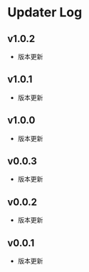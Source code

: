# Updater Log

## v1.0.2
- 版本更新
## v1.0.1
- 版本更新
## v1.0.0
- 版本更新
## v0.0.3
- 版本更新
## v0.0.2
- 版本更新
## v0.0.1
- 版本更新

